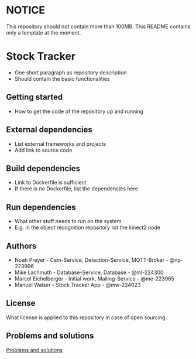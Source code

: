 # NOTICE
This repository should not contain more than 100MB.
This README contains only a template at the moment.

# Stock Tracker
- One short paragraph as repository description
- Should contain the basic functionalities

## Getting started
- How to get the code of the repository up and running

## External dependencies
- List external frameworks and projects
- Add link to source code

## Build dependencies
- Link to Dockerfile is sufficient
- If there is no Dockerfile, list the dependencies here

## Run dependencies
- What other stuff needs to run on the system
- E.g. in the object recognition repository list the kinect2 node

## Authors
- Noah Preyer - Cam-Service, Detection-Service, MQTT-Broker - @np-223996
- Mike Lachmuth - Database-Service, Database - @ml-224300
- Marcel Eichelberger - Initial work, Mailing-Service - @me-223965
- Manuel Walser - Stock Tracker App - @mw-224023

## License
What license is applied to this repository in case of open sourcing.

## Problems and solutions
[Problems and solutions](https://fbe-gitlab.hs-weingarten.de/prj-iki-robotics/orga/robolab-wiki/wikis/Problems-And-Solutions)
